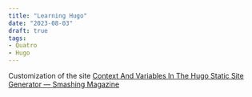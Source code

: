 ```yaml
---
title: "Learning Hugo"
date: "2023-08-03"
draft: true
tags:
- Quatro
- Hugo
---
```


Customization of the site
[Context And Variables In The Hugo Static Site Generator — Smashing Magazine](https://www.smashingmagazine.com/2021/02/context-variables-hugo-static-site-generator/)